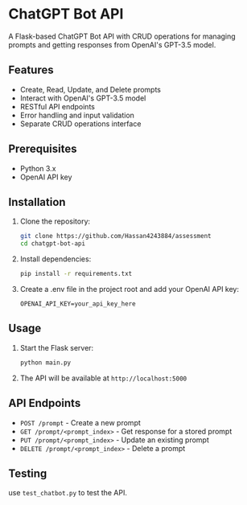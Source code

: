# ChatGPT Bot API

A Flask-based ChatGPT Bot API with CRUD operations for managing prompts and getting responses from OpenAI's GPT-3.5 model.

## Features

- Create, Read, Update, and Delete prompts
- Interact with OpenAI's GPT-3.5 model
- RESTful API endpoints
- Error handling and input validation
- Separate CRUD operations interface

## Prerequisites

- Python 3.x
- OpenAI API key

## Installation

1. Clone the repository:

   ```bash
   git clone https://github.com/Hassan4243884/assessment
   cd chatgpt-bot-api
   ```

2. Install dependencies:

   ```bash
   pip install -r requirements.txt
   ```

3. Create a .env file in the project root and add your OpenAI API key:
   ```
   OPENAI_API_KEY=your_api_key_here
   ```

## Usage

1. Start the Flask server:

   ```bash
   python main.py
   ```

2. The API will be available at `http://localhost:5000`

## API Endpoints

- `POST /prompt` - Create a new prompt
- `GET /prompt/<prompt_index>` - Get response for a stored prompt
- `PUT /prompt/<prompt_index>` - Update an existing prompt
- `DELETE /prompt/<prompt_index>` - Delete a prompt

## Testing

use `test_chatbot.py` to test the API.
